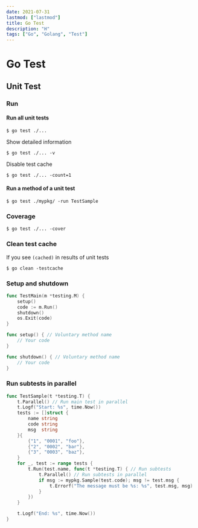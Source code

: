 ```yaml
---
date: 2021-07-31
lastmod: ["lastmod"]
title: Go Test
description: "H"
tags: ["Go", "Golang", "Test"]
---
```


# Go Test

## Unit Test

### Run
#### Run all unit tests
```shell
$ go test ./...
```
Show detailed information
```shell
$ go test ./... -v
```

Disable test cache
```shell
$ go test ./... -count=1
```

#### Run a method of a unit test
```shell
$ go test ./mypkg/ -run TestSample
```

### Coverage
```shell
$ go test ./... -cover
```

### Clean test cache
If you see `(cached)` in results of unit tests
```shell
$ go clean -testcache
```

### Setup and shutdown
```go
func TestMain(m *testing.M) {
	setup()
	code := m.Run()
	shutdown()
	os.Exit(code)
}

func setup() { // Voluntary method name
	// Your code
}

func shutdown() { // Voluntary method name
	// Your code
}
```

### Run subtests in parallel
```go {hl_lines=[2,14,15],linenostart=1}
func TestSample(t *testing.T) {
	t.Parallel() // Run main test in parallel
	t.Logf("Start: %s", time.Now())
	tests := []struct {
		name string
		code string
		msg  string
	}{
		{"1", "0001", "foo"},
		{"2", "0002", "bar"},
		{"3", "0003", "baz"},
	}
	for _, test := range tests {
		t.Run(test.name, func(t *testing.T) { // Run subtests
			t.Parallel() // Run subtests in parallel
			if msg := mypkg.Sample(test.code); msg != test.msg {
				t.Errorf("The message must be %s: %s", test.msg, msg)
			}
		})
	}

	t.Logf("End: %s", time.Now())
}
```

